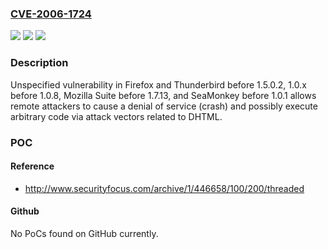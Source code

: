 ### [CVE-2006-1724](https://cve.mitre.org/cgi-bin/cvename.cgi?name=CVE-2006-1724)
![](https://img.shields.io/static/v1?label=Product&message=n%2Fa&color=blue)
![](https://img.shields.io/static/v1?label=Version&message=n%2Fa&color=blue)
![](https://img.shields.io/static/v1?label=Vulnerability&message=n%2Fa&color=brighgreen)

### Description

Unspecified vulnerability in Firefox and Thunderbird before 1.5.0.2, 1.0.x before 1.0.8, Mozilla Suite before 1.7.13, and SeaMonkey before 1.0.1 allows remote attackers to cause a denial of service (crash) and possibly execute arbitrary code via attack vectors related to DHTML.

### POC

#### Reference
- http://www.securityfocus.com/archive/1/446658/100/200/threaded

#### Github
No PoCs found on GitHub currently.

